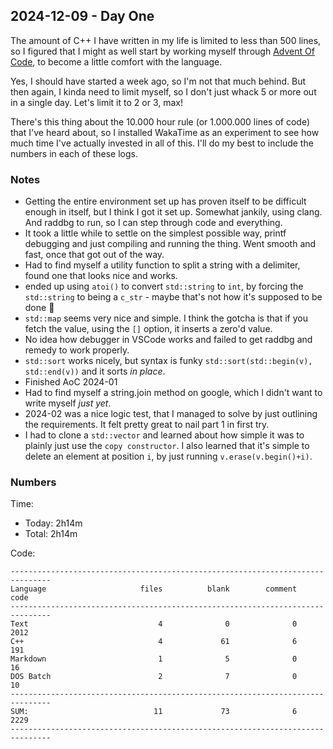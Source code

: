 ## 2024-12-09 - Day One

The amount of C++ I have written in my life is limited to less than 500 lines, so I figured that I might as well start by working myself through [Advent Of Code](https://adventofcode.com), to become a little comfort with the language.

Yes, I should have started a week ago, so I'm not that much behind. But then again, I kinda need to limit myself, so I don't just whack 5 or more out in a single day. Let's limit it to 2 or 3, max!

There's this thing about the 10.000 hour rule (or 1.000.000 lines of code) that I've heard about, so I installed WakaTime as an experiment to see how much time I've actually invested in all of this. I'll do my best to include the numbers in each of these logs.

### Notes

- Getting the entire environment set up has proven itself to be difficult enough in itself, but I think I got it set up. Somewhat jankily, using clang. And raddbg to run, so I can step through code and everything.
- It took a little while to settle on the simplest possible way, printf debugging and just compiling and running the thing. Went smooth and fast, once that got out of the way.
- Had to find myself a utility function to split a string with a delimiter, found one that looks nice and works.
- ended up using `atoi()` to convert `std::string` to `int`, by forcing the `std::string` to being a `c_str` - maybe that's not how it's supposed to be done :rofl:
- `std::map` seems very nice and simple. I think the gotcha is that if you fetch the value, using the `[]` option, it inserts a zero'd value.
- No idea how debugger in VSCode works and failed to get raddbg and remedy to work properly.
- `std::sort` works nicely, but syntax is funky `std::sort(std::begin(v), std::end(v))` and it sorts _in place_.
- Finished AoC 2024-01
- Had to find myself a string.join method on google, which I didn't want to write myself _just yet_.
- 2024-02 was a nice logic test, that I managed to solve by just outlining the requirements. It felt pretty great to nail part 1 in first try.
- I had to clone a `std::vector` and learned about how simple it was to plainly just use the `copy constructor`. I also learned that it's simple to delete an element at position `i`, by just running `v.erase(v.begin()+i)`.

### Numbers

Time:
- Today: 2h14m
- Total: 2h14m

Code:
```
-------------------------------------------------------------------------------
Language                     files          blank        comment           code
-------------------------------------------------------------------------------
Text                             4              0              0           2012
C++                              4             61              6            191
Markdown                         1              5              0             16
DOS Batch                        2              7              0             10
-------------------------------------------------------------------------------
SUM:                            11             73              6           2229
-------------------------------------------------------------------------------
```